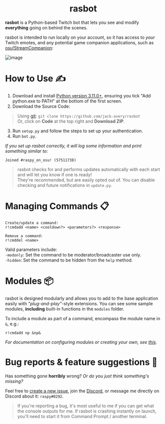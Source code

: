 <div align="center">

# rasbot

</div>

**rasbot** is a Python-based Twitch bot that lets you see and modify **everything** going on behind the scenes.<br/>

rasbot is intended to run locally on your account, so it has access to *your* Twitch emotes, and any potential game companion applications, such as [osu!StreamCompanion](https://github.com/Piotrekol/StreamCompanion):

![image](https://cdn.discordapp.com/attachments/488850419301220352/1024615808879579188/unknown.png)

# How to Use ✍️
1. Download and install [Python version 3.11.0+](https://www.python.org/downloads/), ensuring you tick "Add python.exe to PATH" at the bottom of the first screen.
2. Download the Source Code:
> Using [git](https://git-scm.com/downloads): `git clone https://github.com/jack-avery/rasbot` <br/>
> Or, click on **Code** at the top right and **Download ZIP**.
3. Run `setup.py` and follow the steps to set up your authentication.
4. Run `bot.py`.

*If you set up rasbot correctly, it will log some information and print something similar to:*
```
Joined #raspy_on_osu! (57511738)
```

> rasbot checks for and performs updates automatically with each start and will let you know if one is ready! <br/>
> They're recommended, but are easily opted out of. You can disable checking and future notifications in `update.py`.

# Managing Commands 📋

```
Create/update a command:
r!cmdadd <name> <cooldown?> <parameters?> <response>

Remove a command:
r!cmddel <name>
```

Valid parameters include:<br/>
`-modonly`: Set the command to be moderator/broadcaster use only.<br/>
`-hidden`: Set the command to be hidden from the `help` method.

# Modules 📦
rasbot is designed modularly and allows you to add to the base application easily with *"plug-and-play"*-style extensions. You can see some sample modules, **including** built-in functions in the `modules` folder.

To include a module as part of a command, encompass the module name in `&`, e.g.:
```
r!cmdadd np &np&
```

*For documentation on configuring modules or creating your own, see [this](https://github.com/jack-avery/rasbot/blob/master/modules/README.md).*

# Bug reports & feature suggestions 🐛
Has something gone **horribly** wrong? *Or do you just think something's missing?*

Feel free to [create a new issue](https://github.com/jack-avery/rasbot/issues), join the [Discord](https://discord.gg/qpyT4zx), or message me directly on Discord about it: `raspy#0292`.

> If you're reporting a bug, it's most useful to me if you can get what the console outputs for me.
> If rasbot is crashing instantly on launch, you'll need to start it from Command Prompt / another terminal.
